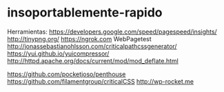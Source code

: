 # insoportablemente-rapido 
Herramientas:
https://developers.google.com/speed/pagespeed/insights/
http://tinypng.org/
https://ngrok.com
WebPagetest
http://jonassebastianohlsson.com/criticalpathcssgenerator/
https://yui.github.io/yuicompressor/
http://httpd.apache.org/docs/current/mod/mod_deflate.html

https://github.com/pocketjoso/penthouse
https://github.com/filamentgroup/criticalCSS
http://wp-rocket.me


